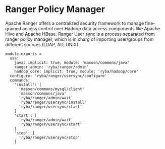 
# Ranger Policy Manager

Apache Ranger offers a centralized security framework to manage fine-grained
access control over Hadoop data access components like Apache Hive and Apache HBase.
Ranger User sync is a process separated from ranger policy manager, which is in charg of
importing user/groups from different sources (LDAP, AD, UNIX).

    module.exports = 
      use:
        java: implicit: true, module: 'masson/commons/java'
        ranger_admin: 'ryba/ranger/admin'
        hadoop_core: implicit: true, module: 'ryba/hadoop/core'
      configure: 'ryba/ranger/usersync/configure'
      commands:
        'install': [
          'masson/commons/mysql/client'
          'masson/commons/java'
          'ryba/ranger/admin/wait'
          'ryba/ranger/usersync/install'
          'ryba/ranger/usersync/start'
        ]
        'start': [
          'ryba/ranger/admin/wait'
          'ryba/ranger/usersync/start'
        ]
        'stop': [
          'ryba/ranger/usersync/stop'
        ]
